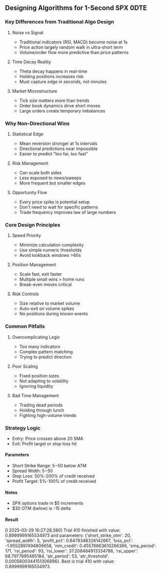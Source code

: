 ## Designing Algorithms for 1-Second SPX 0DTE

### Key Differences from Traditional Algo Design
1. Noise vs Signal
   - Traditional indicators (RSI, MACD) become noise at 1s
   - Price action largely random walk in ultra-short term
   - Volume/order flow more predictive than price patterns

2. Time Decay Reality
   - Theta decay happens in real-time
   - Holding positions increases risk
   - Must capture edge in seconds, not minutes

3. Market Microstructure
   - Tick size matters more than trends
   - Order book dynamics drive short moves
   - Large orders create temporary imbalances

### Why Non-Directional Wins
1. Statistical Edge
   - Mean reversion stronger at 1s intervals
   - Directional predictions near impossible
   - Easier to predict "too far, too fast"

2. Risk Management
   - Can scale both sides
   - Less exposed to news/sweeps
   - More frequent but smaller edges

3. Opportunity Flow
   - Every price spike is potential setup
   - Don't need to wait for specific patterns
   - Trade frequency improves law of large numbers

### Core Design Principles
1. Speed Priority
   - Minimize calculation complexity
   - Use simple numeric thresholds
   - Avoid lookback windows >60s

2. Position Management
   - Scale fast, exit faster
   - Multiple small wins > home runs
   - Break-even moves critical

3. Risk Controls
   - Size relative to market volume
   - Auto-exit on volume spikes
   - No positions during known events

### Common Pitfalls
1. Overcomplicating Logic
   - Too many indicators
   - Complex pattern matching
   - Trying to predict direction

2. Poor Scaling
   - Fixed position sizes
   - Not adapting to volatility
   - Ignoring liquidity

3. Bad Time Management
   - Trading dead periods
   - Holding through lunch
   - Fighting high-volume trends





### Strategy Logic
- Entry: Price crosses above 20 SMA
- Exit: Profit target or stop loss hit

#### Parameters
- Short Strike Range: $5-$50 below ATM
- Spread Width: $5-$50
- Stop Loss: 50%-200% of credit received
- Profit Target: 5%-100% of credit received

#### Notes
* SPX options trade in $5 increments
* $30 OTM (below) is -15 delta

#### Result
[I 2025-03-29 16:27:28,580] Trial 410 finished with value: 0.8999999165534973 and 
parameters: {'short_strike_otm': 20, 'spread_width': 5, 'profit_pct': 0.6478348326142667, 'loss_pct': -1.9552897494806658, 'min_credit': 0.45576863610266366, 'sma_period': 171, 'rsi_period': 93, 'rsi_lower': 37.208484913334786, 'rsi_upper': 68.7977695485184, 'atr_period': 53, 'atr_threshold': 0.0005600344151306896}. Best is trial 410 with value: 0.8999999165534973.

